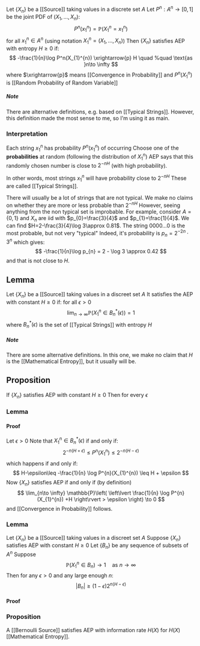 Let $\{ X_{n} \}$ be a [[Source]] taking values in a discrete set $A$
Let $P^{n}:A^{n}\to[0,1]$ be the joint PDF of $(X_{1},\dots,X_{n})$:
$$
P^{n}(x_{1}^{n})=\mathbb{P}(X_{1}^{n}=x_{1}^{n})
$$
for all $x_{1}^{n}\in A^{n}$ 
(using notation $X_{1}^{n}=(X_{1},\dots,X_{n})$)
Then $\{ X_{n} \}$ satisfies AEP with entropy $H\geq 0$ if:
$$
-\frac{1}{n}\log P^n(X_{1}^{n}) \xrightarrow{p} H \quad %quad
\text{as }n\to \infty
$$
where $\xrightarrow{p}$ means [[Convergence in Probability]]
and $P^{n}(X_{1}^{n})$ is [[Random Probability of Random Variable]]
##### Note
There are alternative definitions, e.g. based on [[Typical Strings]].
However, this definition made the most sense to me, so I'm using it as main.
### Interpretation
Each string $x_{1}^{n}$ has probability $P^{n}(x_{1}^{n})$ of occurring
Choose one of the **probabilities** at random (following the distribution of $X_{1}^{n}$)
AEP says that this randomly chosen number is close to $2^{-nH}$ 
(with high probability).

In other words, most strings $x_{1}^{n}$ 
will have probability close to $2^{-nH}$
These are called [[Typical Strings]].

There will usually be a lot of strings that are not typical.
We make no claims on whether they are more or less probable than $2^{-nH}$
However, seeing anything from the non typical set is improbable.
For example, consider $A=\{ 0,1 \}$ 
and $X_{n}$ are iid with $p_{0}=\frac{3}{4}$ and $p_{1}=\frac{1}{4}$.
We can find $H=2-\frac{3}{4}\log 3\approx 0.81$.
The string $0000\dots 0$ is the most probable, but not very "typical"
Indeed, it's probability is $p_{n}=2^{-2n}\cdot 3^{n}$ which gives:
$$
-\frac{1}{n}\log p_{n} = 2 - \log 3 \approx 0.42
$$
and that is not close to $H$.

## Lemma
Let $\{ X_{n} \}$ be a [[Source]] taking values in a discreet set $A$
It satisfies the AEP with constant $H\geq 0$ if:
for all $\epsilon>0$
$$
\lim_{n\to \infty}\mathbb{P}(X_{1}^{n}\in B_{n}^{*}(\epsilon)) = 1
$$
where $B_{n}^{*}(\epsilon)$ is the set of [[Typical Strings]] with entropy $H$
##### Note
There are some alternative definitions.
In this one, we make no claim that $H$ is the [[Mathematical Entropy]],
but it usually will be.
## Proposition
If $\{ X_{n} \}$ satisfies AEP with constant $H\geq 0$
Then for every $\epsilon$ 
### Lemma
#### Proof
Let $\epsilon>0$
Note that $X_{1}^{n}\in B_{n}^{*}(\epsilon)$ if and only if:
$$
2^{-n(H+\epsilon)} \leq P^{n}(X_{1}^{n}) \leq 2^{-n(H-\epsilon)}
$$
which happens if and only if:
$$
H-\epsilon\leq -\frac{1}{n} \log P^{n}(X_{1}^{n}) \leq H + \epsilon 
$$
Now $\{ X_{n} \}$ satisfies AEP
if and only if (by definition)
$$
\lim_{n\to \infty} \mathbb{P}\left( \left\lvert  \frac{1}{n} \log P^{n}(X_{1}^{n}) +H  \right\rvert > \epsilon \right) \to 0
$$
and [[Convergence in Probability]] follows.
### Lemma
Let $\{ X_{n} \}$ be a [[Source]] taking values in a discreet set $A$
Suppose $\{ X_{n} \}$ satisfies AEP with constant $H\geq 0$
Let $\{ B_{n} \}$ be any sequence of subsets of $A^{n}$
Suppose
$$
\mathbb{P}(X_{1}^{n} \in B_{n})\to 1 \quad %quad
\text{as } n\to \infty 
$$
Then for any $\epsilon>0$ and any large enough $n$:
$$
\lvert B_{n} \rvert \geq(1-\epsilon) 2^{n(H-\epsilon)}
$$
#### Proof



### Proposition
A [[Bernoulli Source]] satisfies AEP with information rate $H(X)$ 
for $H(X)$ [[Mathematical Entropy]].
